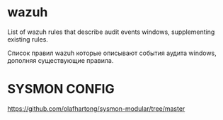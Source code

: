# wazuh

List of wazuh rules that describe audit events windows, supplementing existing rules.

Список правил wazuh которые описывают события аудита windows, дополняя существующие правила.


# SYSMON CONFIG

https://github.com/olafhartong/sysmon-modular/tree/master
